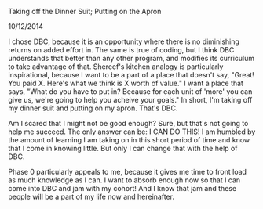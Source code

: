 Taking off the Dinner Suit; Putting on the Apron

10/12/2014

I chose DBC, because it is an opportunity where there is no diminishing returns on added effort in. The same is true of coding, but I think DBC understands that better than any other program, and modifies its curriculum to take advantage of that. Shereef's kitchen analogy is particularly inspirational, because I want to be a part of a place that doesn't say, "Great! You paid X. Here's what we think is X worth of value." I want a place that says, "What do you have to put in? Because for each unit of 'more' you can give us, we're going to help you acheive your goals." In short, I'm taking off my dinner suit and putting on my apron. That's DBC.

Am I scared that I might not be good enough? Sure, but that's not going to help me succeed. The only answer can be: I CAN DO THIS! I am humbled by the amount of learning I am taking on in this short period of time and know that I come in knowing little. But only I can change that with the help of DBC.

Phase 0 particularly appeals to me, because it gives me time to front load as much knowledge as I can. I want to absorb enough now so that I can come into DBC and jam with my cohort! And I know that jam and these people will be a part of my life now and hereinafter.